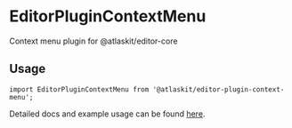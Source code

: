 # EditorPluginContextMenu

Context menu plugin for @atlaskit/editor-core

## Usage

`import EditorPluginContextMenu from '@atlaskit/editor-plugin-context-menu';`

Detailed docs and example usage can be found [here](https://atlaskit.atlassian.com/packages/editor/editor-plugin-context-menu).
